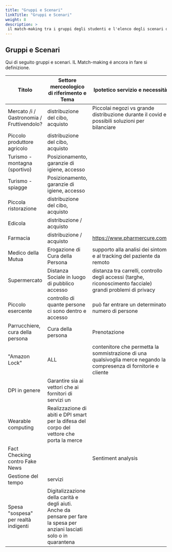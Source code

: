 ```yaml
---
title: "Gruppi e Scenari"
linkTitle: "Gruppi e Scenari"
weight: 8
description: >
 il match-making tra i gruppi degli studenti e l'elenco degli scenari di studio.
---
```


## Gruppi e Scenari

Qui di seguito gruppi e scenari. IL Match-making é ancora in fare si definizione.

| Titolo                                    | Settore merceologico di riferimento e  Tema                                                                               | Ipotetico servizio e necessità                                                                                      | Gruppo ##   |
|-------------------------------------------|---------------------------------------------------------------------------------------------------------------------------|---------------------------------------------------------------------------------------------------------------------|---------------|
| Mercato /i / Gastronomia / Fruttivendolo? | distribuzione del cibo, acquisto                                                                                          | Piccolai negozi vs grande distribuzione durante il covid e possibili soluzioni per bilanciare                       |           |
| Piccolo produttore agricolo               | distribuzione del cibo, acquisto                                                                                          |                                                                                                                     |           |
| Turismo - montagna (sportivo)             | Posizionamento, garanzie di igiene, accesso                                                                               |                                                                                                                     |           |
| Turismo - spiagge                         | Posizionamento, garanzie di igiene, accesso                                                                               |                                                                                                                     | Gruppo 3  |
| Piccola ristorazione                      | distribuzione del cibo, acquisto                                                                                          |                                                                                                                     | Gruppo 7  |
| Edicola                                   | distribuzione  /  acquisto                                                                                                |                                                                                                                     |           |
| Farmacia                                  | distribuzione  /  acquisto                                                                                                | https://www.pharmercure.com/                                                                                        | Gruppo 6  |
| Medico della Mutua                        | Erogazione di Cura della Persona                                                                                          | supporto alla analisi dei sintomi e al tracking del paziente da remoto                                              |           |
| Supermercato                              | Distanza Sociale in luogo di pubblico accesso                                                                             | distanza tra carrelli, controllo degli accessi (targhe, riconoscimento facciale) grandi problemi di privacy         |           |
| Piccolo esercente                         | controllo di quante persone ci sono dentro e accesso                                                                      | può far entrare un determinato numero di persone                                                                    | Gruppo 2  |
| Parrucchiere, cura della persona          | Cura della persona                                                                                                        | Prenotazione                                                                                                        | Gruppo 5  |
| "Amazon Lock"                             | ALL                                                                                                                       | contenitore che permetta la sommistrazione di una qualsivoglia merce negando la compresenza di fornitorie e cliente |           |
| DPI in genere                             | Garantire sia ai vettori che ai fornitori di servizi un                                                                   |                                                                                                                     | Gruppo 1  |
| Wearable computing                        | Realizzazione di abiti e DPI smart per la difesa del corpo del vettore che porta la merce                                 |                                                                                                                     |           |
| Fact Checking contro Fake News            |                                                                                                                           | Sentiment analysis                                                                                                  |           |
| Gestione del tempo                        | servizi                                                                                                                   |                                                                                                                     | Gruppo 4  |
| Spesa "sospesa" per realtà indigenti      | Digitalizzazione della carità e degli aiuti. Anche da pensare per fare la spesa per anziani lasciati solo o in quarantena |                                                                                                                     |           |
